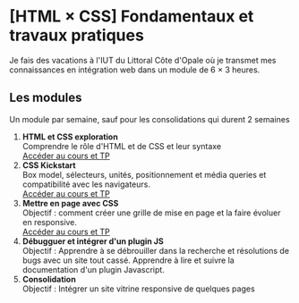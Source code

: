 # [HTML &times; CSS] Fondamentaux et travaux pratiques
Je fais des vacations à l'IUT du Littoral Côte d'Opale où je transmet mes connaissances en intégration web dans un module de 6 &times; 3 heures.

## Les modules
Un module par semaine, sauf pour les consolidations qui durent 2 semaines
1. **HTML et CSS exploration**\
Comprendre le rôle d'HTML et de CSS et leur syntaxe\
[Accéder au cours et TP](./TP01-06_decouverte)
2. **CSS Kickstart**\
Box model, sélecteurs, unités, positionnement et média queries et compatibilité avec les navigateurs.\
[Accéder au cours et TP](./TP02-06_unite-selecteur-css)
3. **Mettre en page avec CSS**\
Objectif : comment créer une grille de mise en page et la faire évoluer en responsive.\
[Accéder au cours et TP](./TP03-06_css_layout)
4. **Débugguer et intégrer d'un plugin JS**\
Objectif : Apprendre à se débrouiller dans la recherche et résolutions de bugs avec un site tout cassé. Apprendre à lire et suivre la documentation d'un plugin Javascript.
5. **Consolidation**\
Objectif : Intégrer un site vitrine responsive de quelques pages

